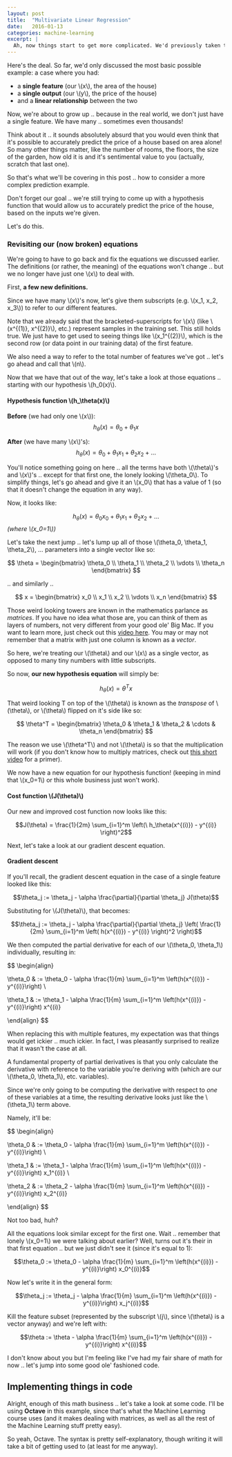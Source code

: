 ```yaml
---
layout: post
title:  "Multivariate Linear Regression"
date:   2016-01-13
categories: machine-learning
excerpt: |
  Ah, now things start to get more complicated. We'd previously taken the most basic case where we only have one feature, and one output we're trying to predict -- with a linear relationship connecting them. Now, we start considering what happens when we have multiple features.
---
```


Here's the deal. So far, we'd only discussed the most basic possible example: a case where you had:

- a **single feature** (our \\(x\\), the area of the house)
- a **single output** (our \\(y\\), the price of the house)
- and a **linear relationship** between the two

Now, we're about to grow up .. because in the real world, we don't just have a single feature. We have many .. sometimes even thousands!

Think about it .. it sounds absolutely absurd that you would even think that it's possible to accurately predict the price of a house based on area alone! So many other things matter, like the number of rooms, the floors, the size of the garden, how old it is and it's sentimental value to you (actually, scratch that last one).

So that's what we'll be covering in this post .. how to consider a more complex prediction example.

Don't forget our goal .. we're still trying to come up with a hypothesis function that would allow us to accurately predict the price of the house, based on the inputs we're given.

Let's do this.

### Revisiting our (now broken) equations

We're going to have to go back and fix the equations we discussed earlier. The definitions (or rather, the meaning) of the equations won't change .. but we no longer have just one \\(x\\) to deal with.

First, **a few new definitions.**

Since we have many \\(x\\)'s now, let's give them subscripts (e.g. \\(x_1, x_2, x_3\\)) to refer to our different features.

Note that we already said that the bracketed-superscripts for \\(x\\) (like \\(x^{(1)}, x^{(2)}\\), etc.) represent samples in the training set. This still holds true. We just have to get used to seeing things like \\(x_1^{(2)}\\), which is the second row (or data point in our training data) of the first feature.

We also need a way to refer to the total number of features we've got .. let's go ahead and call that \\(n\\).

Now that we have that out of the way, let's take a look at those equations .. starting with our hypothesis \\(h_0(x)\\).

#### Hypothesis function \\(h_\theta(x)\\)

**Before** (we had only one \\(x\\)):
$$h_\theta(x) = \theta_0 + \theta_1 x$$

**After** (we have many \\(x\\)'s):
$$h_\theta(x) = \theta_0 + \theta_1 x_1 + \theta_2 x_2 + \text{...}$$

You'll notice something going on here .. all the terms have both \\(\theta\\)'s and \\(x\\)'s .. except for that first one, the lonely looking \\(\theta_0\\). To simplify things, let's go ahead and give it an \\(x_0\\) that has a value of 1 (so that it doesn't change the equation in any way).

Now, it looks like:

$$h_\theta(x) = \theta_0 x_0 + \theta_1 x_1 + \theta_2 x_2 + \text{...}$$
*(where \\(x_0=1\\))*

Let's take the next jump .. let's lump up all of those \\(\theta_0, \theta_1, \theta_2\\), &hellip; parameters into a single vector like so:

$$
\theta =
\begin{bmatrix}
\theta_0 \\
\theta_1 \\
\theta_2 \\
\vdots \\
\theta_n
\end{bmatrix}
$$

.. and similarly ..

$$
x =
\begin{bmatrix}
x_0 \\
x_1 \\
x_2 \\
\vdots \\
x_n
\end{bmatrix}
$$

Those weird looking towers are known in the mathematics parlance as *matrices*. If you have no idea what those are, you can think of them as layers of numbers, not very different from your good ole' Big Mac. If you want to learn more, just check out this [video here](https://www.khanacademy.org/math/algebra2/alg-2-old-content/basic-matrix-operations-alg2/v/introduction-to-the-matrix). You may or may not remember that a matrix with just one column is known as a *vector*.

So here, we're treating our \\(\theta\\) and our \\(x\\) as a single vector, as opposed to many tiny numbers with little subscripts.

So now, **our new hypothesis equation** will simply be:

$$h_\theta(x) = \theta^T x$$

That weird looking T on top of the \\(\theta\\) is known as the *transpose* of \\(\theta\\), or \\(\theta\\) flipped on it's side like so:

$$
\theta^T =
\begin{bmatrix}
\theta_0 & \theta_1 & \theta_2 & \cdots & \theta_n
\end{bmatrix}
$$

The reason we use \\(\theta^T\\) and not \\(\theta\\) is so that the multiplication will work (if you don't know how to multiply matrices, check out [this short video](https://www.khanacademy.org/math/algebra2/alg-2-old-content/matrix-multiplication-alg2/v/matrix-multiplication-intro) for a primer).

We now have a new equation for our hypothesis function! (keeping in mind that \\(x_0=1\\) or this whole business just won't work).

#### Cost function \\(J(\theta)\\)

Our new and improved cost function now looks like this:

$$J(\theta) = \frac{1}{2m} \sum_{i=1}^m \left(\ h_\theta(x^{(i)}) - y^{(i)} \right)^2$$

Next, let's take a look at our gradient descent equation.

#### Gradient descent

If you'll recall, the gradient descent equation in the case of a single feature looked like this:

$$\theta_j := \theta_j - \alpha \frac{\partial}{\partial \theta_j} J(\theta)$$

Substituting for \\(J(\theta)\\), that becomes:

$$\theta_j := \theta_j - \alpha \frac{\partial}{\partial \theta_j} \left( \frac{1}{2m} \sum_{i=1}^m \left( h(x^{(i)}) - y^{(i)} \right)^2 \right)$$

We then computed the partial derivative for each of our \\(\theta_0, \theta_1\\) individually, resulting in:

$$
\begin{align}

\theta_0 & := \theta_0 - \alpha \frac{1}{m} \sum_{i=1}^m \left(h(x^{(i)}) - y^{(i)}\right) \\

\theta_1 & := \theta_1 - \alpha \frac{1}{m} \sum_{i=1}^m \left(h(x^{(i)}) - y^{(i)}\right) x^{(i)}

\end{align}
$$

When replacing this with multiple features, my expectation was that things would get ickier .. much ickier. In fact, I was pleasantly surprised to realize that it wasn't the case at all.

A fundamental property of partial derivatives is that you only calculate the derivative with reference to the variable you're deriving with (which are our \\(\theta_0, \theta_1\\), etc. variables).

Since we're only going to be computing the derivative with respect to *one* of these variables at a time, the resulting derivative looks just like the \\(\theta_1\\) term above.

Namely, it'll be:

$$
\begin{align}

\theta_0 & := \theta_0 - \alpha \frac{1}{m} \sum_{i=1}^m \left(h(x^{(i)}) - y^{(i)}\right) \\

\theta_1 & := \theta_1 - \alpha \frac{1}{m} \sum_{i=1}^m \left(h(x^{(i)}) - y^{(i)}\right) x_1^{(i)} \\

\theta_2 & := \theta_2 - \alpha \frac{1}{m} \sum_{i=1}^m \left(h(x^{(i)}) - y^{(i)}\right) x_2^{(i)}

\end{align}
$$

Not too bad, huh?

All the equations look similar except for the first one. Wait .. remember that lonely \\(x_0=1\\) we were talking about earlier? Well, turns out it's their in that first equation .. but we just didn't see it (since it's equal to 1):

$$\theta_0 := \theta_0 - \alpha \frac{1}{m} \sum_{i=1}^m \left(h(x^{(i)}) - y^{(i)}\right) x_0^{(i)}$$

Now let's write it in the general form:

$$\theta_j := \theta_j - \alpha \frac{1}{m} \sum_{i=1}^m \left(h(x^{(i)}) - y^{(i)}\right) x_j^{(i)}$$

Kill the feature subset (represented by the subscript \\(j\\), since \\(\theta\\) is a vector anyway) and we're left with:

$$\theta := \theta - \alpha \frac{1}{m} \sum_{i=1}^m \left(h(x^{(i)}) - y^{(i)}\right) x^{(i)}$$

I don't know about you but I'm feeling like I've had my fair share of math for now .. let's jump into some good ole' fashioned code.

## Implementing things in code

Alright, enough of this math business .. let's take a look at some code. I'll be using **Octave** in this example, since that's what the Machine Learning course uses (and it makes dealing with matrices, as well as all the rest of the Machine Learning stuff pretty easy).

So yeah, Octave. The syntax is pretty self-explanatory, though writing it will take a bit of getting used to (at least for me anyway).
